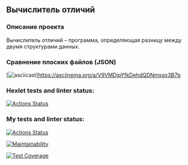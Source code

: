 ## Вычислитель отличий

### Описание проекта
Вычислитель отличий – программа, определяющая разницу между двумя структурами данных. 

### Сравнение плоских файлов (JSON)
[![asciicast](https://asciinema.org/a/V9VMDjpYfkDehdQDNmsgx3B7b.svg)]https://asciinema.org/a/V9VMDjpYfkDehdQDNmsgx3B7b


### Hexlet tests and linter status:
[![Actions Status](https://github.com/albern79/php-project-48/workflows/hexlet-check/badge.svg)](https://github.com/albern79/php-project-48/actions)

### My tests and linter status:
[![Actions Status](https://github.com/albern79/php-project-48/workflows/my-check/badge.svg)](https://github.com/albern79/php-project-48/actions)

[![Maintainability](https://api.codeclimate.com/v1/badges/d77b696567a9de1e8280/maintainability)](https://codeclimate.com/github/albern79/php-project-48/maintainability)

[![Test Coverage](https://api.codeclimate.com/v1/badges/d77b696567a9de1e8280/test_coverage)](https://codeclimate.com/github/albern79/php-project-48/test_coverage)
